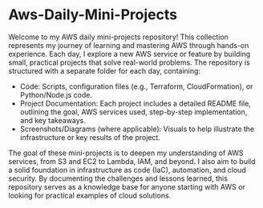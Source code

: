 # Aws-Daily-Mini-Projects
Welcome to my AWS daily mini-projects repository! This collection represents my journey of learning and mastering AWS through hands-on experience. Each day, I explore a new AWS service or feature by building small, practical projects that solve real-world problems.
The repository is structured with a separate folder for each day, containing:

- Code: Scripts, configuration files (e.g., Terraform, CloudFormation), or Python/Node.js code.<br/>
- Project Documentation: Each project includes a detailed README file, outlining the goal, AWS services used, step-by-step implementation, and key takeaways.<br/>
- Screenshots/Diagrams (where applicable): Visuals to help illustrate the infrastructure or key results of the project.<br/>

The goal of these mini-projects is to deepen my understanding of AWS services, from S3 and EC2 to Lambda, IAM, and beyond. I also aim to build a solid foundation in infrastructure as code (IaC), automation, and cloud security. By documenting the challenges and lessons learned, this repository serves as a knowledge base for anyone starting with AWS or looking for practical examples of cloud solutions.
